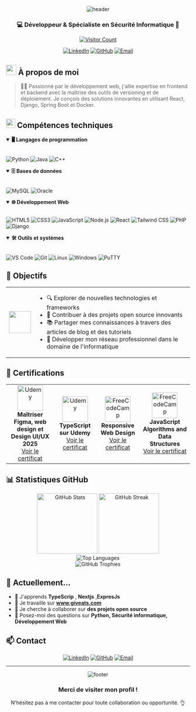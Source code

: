 <div align="center">
  
  <img src="https://capsule-render.vercel.app/api?type=waving&color=gradient&height=200&section=header&text=Sanctifier%20Yaw-Mensah&fontSize=50&fontAlignY=35&animation=fadeIn&fontColor=white" alt="header" />
  <h3>💻 Développeur & Spécialiste en Sécurité Informatique 🔐</h3>
  
  [![Visitor Count](https://profile-counter.glitch.me/sancty/count.svg)](https://github.com/sancty007)
  
  <p>
    <a href="https://www.linkedin.com/in/sanctifier-yaw-mensah-63558b242/"><img src="https://img.shields.io/badge/LinkedIn-0077B5?style=for-the-badge&logo=linkedin&logoColor=white" alt="LinkedIn" /></a>
    <a href="https://github.com/sancty007"><img src="https://img.shields.io/badge/GitHub-100000?style=for-the-badge&logo=github&logoColor=white" alt="GitHub" /></a>
    <a href="mailto:sanctifieryawmensah55@gmail.com"><img src="https://img.shields.io/badge/Email-D14836?style=for-the-badge&logo=gmail&logoColor=white" alt="Email" /></a>
  </p>
</div>

## <img src="https://media.giphy.com/media/hvRJCLFzcasrR4ia7z/giphy.gif" width="28"> À propos de moi

> 👨‍💻 Passionné par le développement web, j'allie expertise en frontend et backend avec la maîtrise des outils de versioning et de déploiement. Je conçois des solutions innovantes en utilisant React, Django, Spring Boot et Docker.

## <img src="https://media2.giphy.com/media/QssGEmpkyEOhBCb7e1/giphy.gif?cid=ecf05e47a0n3gi1bfqntqmob8g9aid1oyj2wr3ds3mg700bl&rid=giphy.gif" width="25"> Compétences techniques

<details open>
  <summary><b>🖥️ Langages de programmation</b></summary>
  <br/>
  <p align="left">
    <img src="https://img.shields.io/badge/Python-3776AB?style=for-the-badge&logo=python&logoColor=white" alt="Python" />
    <img src="https://img.shields.io/badge/Java-007396?style=for-the-badge&logo=java&logoColor=white" alt="Java" />
    <img src="https://img.shields.io/badge/C++-00599C?style=for-the-badge&logo=c%2B%2B&logoColor=white" alt="C++" />
  </p>
</details>

<details open>
  <summary><b>🗄️ Bases de données</b></summary>
  <br/>
  <p align="left">
    <img src="https://img.shields.io/badge/MySQL-4479A1?style=for-the-badge&logo=mysql&logoColor=white" alt="MySQL" />
    <img src="https://img.shields.io/badge/Oracle-F80000?style=for-the-badge&logo=oracle&logoColor=white" alt="Oracle" />
  </p>
</details>

<details open>
  <summary><b>🌐 Développement Web</b></summary>
  <br/>
  <p align="left">
    <img src="https://img.shields.io/badge/HTML5-E34F26?style=for-the-badge&logo=html5&logoColor=white" alt="HTML5" />
    <img src="https://img.shields.io/badge/CSS3-1572B6?style=for-the-badge&logo=css3&logoColor=white" alt="CSS3" />
    <img src="https://img.shields.io/badge/JavaScript-F7DF1E?style=for-the-badge&logo=javascript&logoColor=black" alt="JavaScript" />
    <img src="https://img.shields.io/badge/Node.js-339933?style=for-the-badge&logo=nodedotjs&logoColor=white" alt="Node.js" />
    <img src="https://img.shields.io/badge/React-61DAFB?style=for-the-badge&logo=react&logoColor=black" alt="React" />
    <img src="https://img.shields.io/badge/Tailwind_CSS-38B2AC?style=for-the-badge&logo=tailwind-css&logoColor=white" alt="Tailwind CSS" />
    <img src="https://img.shields.io/badge/PHP-777BB4?style=for-the-badge&logo=php&logoColor=white" alt="PHP" />
    <img src="https://img.shields.io/badge/Django-092E20?style=for-the-badge&logo=django&logoColor=white" alt="Django" />
  </p>
</details>

<details open>
  <summary><b>🛠️ Outils et systèmes</b></summary>
  <br/>
  <p align="left">
    <img src="https://img.shields.io/badge/VS_Code-007ACC?style=for-the-badge&logo=visual-studio-code&logoColor=white" alt="VS Code" />
    <img src="https://img.shields.io/badge/Git-F05032?style=for-the-badge&logo=git&logoColor=white" alt="Git" />
    <img src="https://img.shields.io/badge/Linux-FCC624?style=for-the-badge&logo=linux&logoColor=black" alt="Linux" />
    <img src="https://img.shields.io/badge/Windows-0078D6?style=for-the-badge&logo=windows&logoColor=white" alt="Windows" />
    <img src="https://img.shields.io/badge/PuTTY-007ACC?style=for-the-badge&logo=putty&logoColor=white" alt="PuTTY" />
  </p>
</details>

## 🎯 Objectifs

<table>
  <tr>
    <td>
      <img src="https://media.giphy.com/media/WUlplcMpOCEmTGBtBW/giphy.gif" width="60">
    </td>
    <td>
      <ul>
        <li>🔍 Explorer de nouvelles technologies et frameworks</li>
        <li>🤝 Contribuer à des projets open source innovants</li>
        <li>📚 Partager mes connaissances à travers des articles de blog et des tutoriels</li>
        <li>💼 Développer mon réseau professionnel dans le domaine de l'informatique</li>
      </ul>
    </td>
  </tr>
</table>

## 📖 Certifications

<div align="center">
  <table>
    <tr>
      <td align="center">
        <img width="70" src="https://img.icons8.com/color/344/udemy.png" alt="Udemy"/><br />
        <b>Maîtriser Figma, web design et Design UI/UX 2025</b><br />
        <a href="https://www.udemy.com/certificate/UC-e6108141-51f9-4af0-9526-d29c0beacbc2/">Voir le certificat</a>
      </td>
      <td align="center">
        <img width="70" src="https://img.icons8.com/color/344/udemy.png" alt="Udemy"/><br />
        <b>TypeScript sur Udemy</b><br />
        <a href="https://www.udemy.com/certificate/UC-ee6bc228-d313-4980-a296-85847ee1d882/">Voir le certificat</a>
      </td>
      <td align="center">
        <img width="70" src="https://img.icons8.com/windows/344/free-code-camp.png" alt="FreeCodeCamp"/><br />
        <b>Responsive Web Design</b><br />
        <a href="https://www.freecodecamp.org/certification/sanctifier/responsive-web-design">Voir le certificat</a>
      </td>
      <td align="center">
        <img width="70" src="https://img.icons8.com/windows/344/free-code-camp.png" alt="FreeCodeCamp"/><br />
        <b>JavaScript Algorithms and Data Structures</b><br />
        <a href="https://www.freecodecamp.org/certification/sanctifier/javascript-algorithms-and-data-structures-v8">Voir le certificat</a>
      </td>
    </tr>
  </table>
</div>

## 📊 Statistiques GitHub

<div align="center">
  <img src="https://github-readme-stats.vercel.app/api?username=sancty007&show_icons=true&theme=radical&count_private=true&hide_border=true&title_color=00FFFF&icon_color=00FFFF&text_color=c9d1d9&bg_color=0d1117" alt="GitHub Stats" height="165" />
  <img src="https://github-readme-streak-stats.herokuapp.com/?user=sancty007&theme=black-ice&hide_border=true&stroke=0000&background=0d1117&ring=00FFFF&fire=00FFFF&currStreakLabel=00FFFF" alt="GitHub Streak" height="165" />
</div>

<div align="center">
  <img src="https://github-readme-stats.vercel.app/api/top-langs/?username=sancty007&layout=compact&theme=radical&hide_border=true&title_color=00FFFF&text_color=c9d1d9&bg_color=0d1117" alt="Top Languages" />
</div>

<div align="center">
  <img src="https://github-profile-trophy.vercel.app/?username=sancty007&theme=radical&no-frame=true&no-bg=true&margin-w=4" alt="GitHub Trophies" />
</div>

## 🔭 Actuellement...

- 🌱 J'apprends **TypeScrip** , **Nextjs** ,**ExpresJs** 
- 🔭 Je travaille sur **www.giveats.com**
- 👯 Je cherche à collaborer sur **des projets open source**
- 💬 Posez-moi des questions sur **Python, Sécurité informatique, Développement Web**

## 📫 Contact

<div align="center">
  <a href="https://www.linkedin.com/in/sanctifier-yaw-mensah-63558b242/"><img src="https://img.shields.io/badge/LinkedIn-0077B5?style=for-the-badge&logo=linkedin&logoColor=white" alt="LinkedIn" /></a>
  <a href="https://github.com/sancty007"><img src="https://img.shields.io/badge/GitHub-100000?style=for-the-badge&logo=github&logoColor=white" alt="GitHub" /></a>
  <a href="mailto:sanctifieryawmensah55@gmail.com"><img src="https://img.shields.io/badge/Email-D14836?style=for-the-badge&logo=gmail&logoColor=white" alt="Email" /></a>
</div>


---

<div align="center">
  <img src="https://capsule-render.vercel.app/api?type=waving&color=gradient&height=120&section=footer" alt="footer" />
  
  ### Merci de visiter mon profil ! 
  <p>N'hésitez pas à me contacter pour toute collaboration ou opportunité. 👌</p>
</div>

